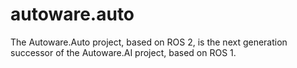 # autoware.auto
The Autoware.Auto project, based on ROS 2, is the next generation successor of the Autoware.AI project, based on ROS 1.
